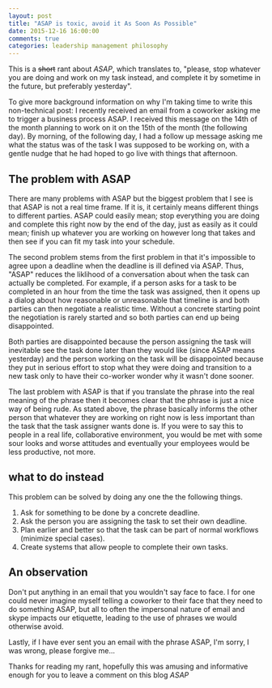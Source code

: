 ```yaml
---
layout: post
title: "ASAP is toxic, avoid it As Soon As Possible"
date: 2015-12-16 16:00:00
comments: true
categories: leadership management philosophy
---
```


This is a <del>short</del> rant about *ASAP*, which translates to, "please, stop whatever you are doing and work on my task instead, and complete it by sometime in the future, but preferably yesterday".

To give more background information on why I'm taking time to write this non-technical post:  I recently received an email from a coworker asking me to trigger a business process ASAP.  I received this message on the 14th of the month planning to work on it on the 15th of the month (the following day).  By morning, of the following day, I had a follow up message asking me what the status was of the task I was supposed to be working on, with a gentle nudge that he had hoped to go live with things that afternoon.

## The problem with ASAP

There are many problems with ASAP but the biggest problem that I see is that ASAP is not a real time frame.  If it is, it certainly means different things to different parties.  ASAP could easily mean; stop everything you are doing and complete this right now by the end of the day, just as easily as it could mean; finish up whatever you are working on however long that takes and then see if you can fit my task into your schedule. 

The second problem stems from the first problem in that it's impossible to agree upon a deadline when the deadline is ill defined via ASAP.  Thus, "ASAP" reduces the liklihood of a conversation about when the task can actually be completed.  For example, if a person asks for a task to be completed in an hour from the time the task was assigned, then it opens up a dialog about how reasonable or unreasonable that timeline is and both parties can then negotiate a realistic time.  Without a concrete starting point the negotiation is rarely started and so both parties can end up being disappointed. 

Both parties are disappointed because the person assigning the task will inevitable see the task done later than they would like (since ASAP means yesterday) and the person working on the task will be disappointed because they put in serious effort to stop what they were doing and transition to a new task only to have their co-worker wonder why it wasn't done sooner.

The last problem with ASAP is that if you translate the phrase into the real meaning of the phrase then it becomes clear that the phrase is just a nice way of being rude.  As stated above, the phrase basically informs the other person that whatever they are working on right now is less important than the task that the task assigner wants done is.  If you were to say this to people in a real life, collaborative environment, you would be met with some sour looks and worse attitudes and eventually your employees would be less productive, not more.

## what to do instead

This problem can be solved by doing any one the the following things.

1. Ask for something to be done by a concrete deadline.
1. Ask the person you are assigning the task to set their own deadline.
1. Plan earlier and better so that the task can be part of normal workflows (minimize special cases).
1. Create systems that allow people to complete their own tasks.

## An observation

Don't put anything in an email that you wouldn't say face to face.  I for one could never imagine myself telling a coworker to their face that they need to do something ASAP, but all to often the impersonal nature of email and skype impacts our etiquette, leading to the use of phrases we would otherwise avoid.

Lastly, if I have ever sent you an email with the phrase ASAP, I'm sorry, I was wrong, please forgive me...

Thanks for reading my rant, hopefully this was amusing and informative enough for you to leave a comment on this blog *ASAP*




